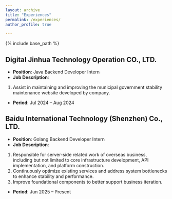 ```yaml
---
layout: archive
title: "Experiences"
permalink: /experiences/
author_profile: true

---
```


{% include base_path %}

## ​**Digital Jinhua Technology Operation CO., LTD.​**​  
 - **Position**: Java Backend Developer Intern
 - **Job Description**:
  1. Assist in maintaining and improving the municipal government stability maintenance website developed by company.
 - **Period**: Jul 2024 – Aug 2024

## ​**Baidu International Technology (Shenzhen) Co., LTD.​**​  
 - **Position**: Golang Backend Developer Intern
 - **Job Description**:
1. Responsible for server-side related work of overseas business, including but not limited to core infrastructure development, API implementation, and platform construction.
2. Continuously optimize existing services and address system bottlenecks to enhance stability and performance.
3. Improve foundational components to better support business iteration.
 - **Period**: Jun 2025 – Present
